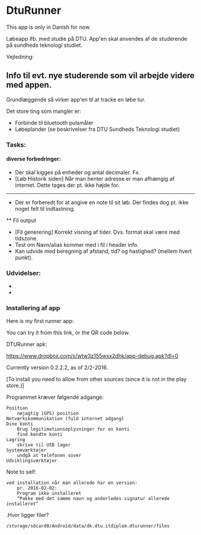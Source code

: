 # DtuRunner

This app is only in Danish for now.

Løbeapp ifb. med studie på DTU.
App'en skal anvendes af de studerende på sundheds teknologi studiet.

Vejledning:



## Info til evt. nye studerende som vil arbejde videre med appen.

Grundlæggende så virker app'en til at tracke en løbe tur.

Det store ting som mangler er:
* Forbinde til bluetooth pulsmåler
* Løbeplander (se beskrivelser fra DTU Sundheds Teknologi studiet)




### Tasks:
#### diverse forbedringer:
* Der skal kigges på enheder og antal decimaler. Fx.
* [Løb Historik siden] Når man henter adresse er man afhængig af internet. Dette tages der pt. ikke højde for.
***
* Der er forberedt for at angive en note til sit løb. Der findes dog pt. ikke noget felt til indtastning.

** Fil output
* [Fil generering] Korrekt visning af tider. Dvs. format skal være med tidszone.
* Test om Navn/alias kommer med i fil i header info.
* Kan udvide med beregning af afstand, tid? og hastighed? (mellem hvert punkt).

### Udvidelser:
* 
*




### Installering af app
Here is my first runner app:

You can try it from this link, or the QR code below.

DTURunner apk:

https://www.dropbox.com/s/wtw3z155wsx2dhk/app-debug.apk?dl=0

Currently version 0.2.2.2, as of 2/2-2016.

[To install you need to allow from other sources (since it is not in the play store.)]

 
Programmet kræver følgende adgange:

    Position
        nøjagtig (GPS) position
    Netværkskommunikation (fuld internet adgang)
    Dine konti
        Brug legitimationsoplysninger for en konti
        find kendte konti
    Lagring
        skrive til USB lager
    Systemværktøjer
        undgå at telefonen sover
    Udviklingsværktøjer

Note to self:

    ved installation når man allerede har en version:
        pr. 2016-02-02:
        Program ikke installeret
        “Pakke med det samme navn og anderledes signatur allerede installeret”

.Hvor ligger filer?

    /storage/sdcard0/Android/data/dk.dtu.itdiplom.dturunner/files

 


